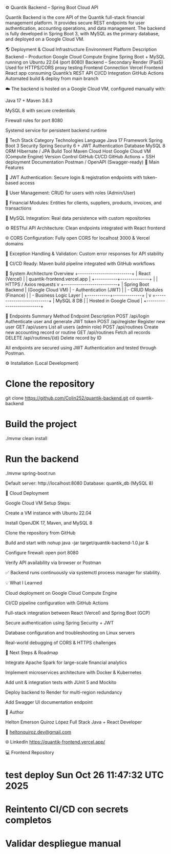 ⚙️ Quantik Backend – Spring Boot Cloud API

Quantik Backend is the core API of the Quantik full-stack financial management platform.
It provides secure REST endpoints for user authentication, accounting operations, and data management.
The backend is fully developed in Spring Boot 3, with MySQL as the primary database, and deployed on a Google Cloud VM.

🌎 Deployment & Cloud Infrastructure
Environment	Platform	Description
Backend – Production	Google Cloud Compute Engine
	Spring Boot + MySQL running on Ubuntu 22.04 (port 8080)
Backend – Secondary	Render (PaaS)	Used for HTTPS/CORS proxy testing
Frontend Connection	Vercel Frontend
	React app consuming Quantik’s REST API
CI/CD Integration	GitHub Actions	Automated build & deploy from main branch

☁️ The backend is hosted on a Google Cloud VM, configured manually with:

Java 17 + Maven 3.6.3

MySQL 8 with secure credentials

Firewall rules for port 8080

Systemd service for persistent backend runtime

🧩 Tech Stack
Category	Technologies
Language	Java 17
Framework	Spring Boot 3
Security	Spring Security 6 + JWT Authentication
Database	MySQL 8
ORM	Hibernate / JPA
Build Tool	Maven
Cloud Host	Google Cloud VM (Compute Engine)
Version Control	GitHub
CI/CD	GitHub Actions + SSH deployment
Documentation	Postman / OpenAPI (Swagger-ready)
🔐 Main Features

🔑 JWT Authentication: Secure login & registration endpoints with token-based access

👥 User Management: CRUD for users with roles (Admin/User)

💼 Financial Modules: Entities for clients, suppliers, products, invoices, and transactions

💾 MySQL Integration: Real data persistence with custom repositories

⚙️ RESTful API Architecture: Clean endpoints integrated with React frontend

🌐 CORS Configuration: Fully open CORS for localhost 3000 & Vercel domains

🧱 Exception Handling & Validation: Custom error responses for API stability

🔁 CI/CD Ready: Maven build pipeline integrated with GitHub workflows

🧠 System Architecture Overview
+--------------------------+
|        React (Vercel)    |
|   quantik-frontend.vercel.app  |
+-----------+--------------+
            |
            |  HTTPS / Axios requests
            v
+--------------------------+
|    Spring Boot Backend   |  (Google Cloud VM)
| - Authentication (JWT)   |
| - CRUD Modules (Finance) |
| - Business Logic Layer   |
+-----------+--------------+
            |
            v
+--------------------------+
|        MySQL 8 DB        |
|   Hosted in Google Cloud |
+--------------------------+

🧪 Endpoints Summary
Method	Endpoint	Description
POST	/api/login	Authenticate user and generate JWT token
POST	/api/register	Register new user
GET	/api/users	List all users (admin role)
POST	/api/routines	Create new accounting record or routine
GET	/api/routines	Fetch all records
DELETE	/api/routines/{id}	Delete record by ID

All endpoints are secured using JWT Authentication and tested through Postman.

⚙️ Installation (Local Development)
# Clone the repository
git clone https://github.com/Colin252/quantik-backend.git
cd quantik-backend

# Build the project
./mvnw clean install

# Run the backend
./mvnw spring-boot:run


Default server: http://localhost:8080
Database: quantik_db (MySQL 8)

🚀 Cloud Deployment

Google Cloud VM Setup Steps:

Create a VM instance with Ubuntu 22.04

Install OpenJDK 17, Maven, and MySQL 8

Clone the repository from GitHub

Build and start with nohup java -jar target/quantik-backend-1.0.jar &

Configure firewall: open port 8080

Verify API availability via browser or Postman

✅ Backend runs continuously via systemctl process manager for stability.

💡 What I Learned

Cloud deployment on Google Cloud Compute Engine

CI/CD pipeline configuration with GitHub Actions

Full-stack integration between React (Vercel) and Spring Boot (GCP)

Secure authentication using Spring Security + JWT

Database configuration and troubleshooting on Linux servers

Real-world debugging of CORS & HTTPS challenges

🧭 Next Steps & Roadmap

Integrate Apache Spark for large-scale financial analytics

Implement microservices architecture with Docker & Kubernetes

Add unit & integration tests with JUnit 5 and Mockito

Deploy backend to Render for multi-region redundancy

Add Swagger UI documentation endpoint

👤 Author

Helton Emerson Quiroz López
Full Stack Java + React Developer

📧 heltonquiroz.dev@gmail.com

🌐 LinkedIn 
https://quantik-frontend.vercel.app/

💻 Frontend Repository



# test deploy Sun Oct 26 11:47:32 UTC 2025
# Reintento CI/CD con secrets completos
# Validar despliegue manual
